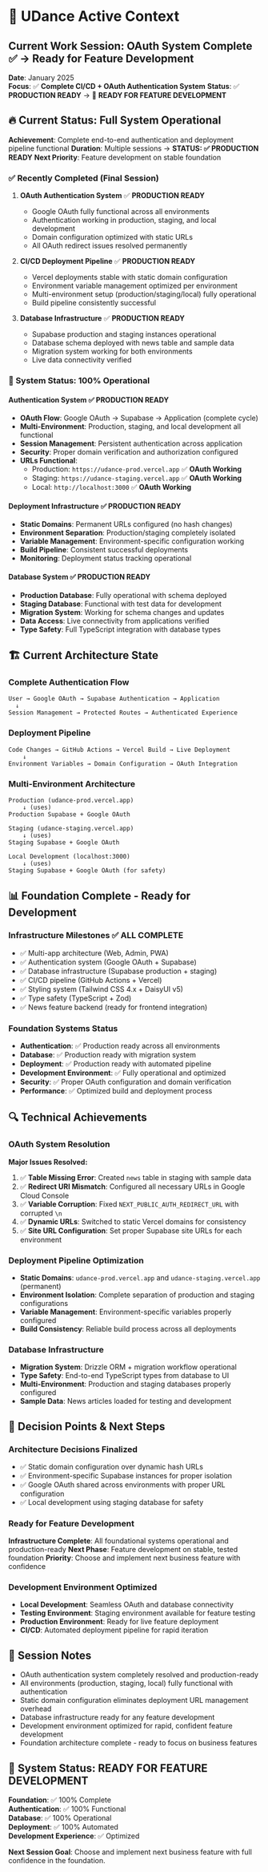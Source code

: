 # 🎯 UDance Active Context

## Current Work Session: OAuth System Complete ✅ → Ready for Feature Development
**Date**: January 2025  
**Focus**: ✅ **Complete CI/CD + OAuth Authentication System** 
**Status**: ✅ **PRODUCTION READY** → 🚀 **READY FOR FEATURE DEVELOPMENT**

## 🔥 Current Status: Full System Operational
**Achievement**: Complete end-to-end authentication and deployment pipeline functional
**Duration**: Multiple sessions → **STATUS: ✅ PRODUCTION READY**
**Next Priority**: Feature development on stable foundation

### ✅ Recently Completed (Final Session)
1. **OAuth Authentication System** ✅ **PRODUCTION READY**
   - Google OAuth fully functional across all environments
   - Authentication working in production, staging, and local development
   - Domain configuration optimized with static URLs
   - All OAuth redirect issues resolved permanently

2. **CI/CD Deployment Pipeline** ✅ **PRODUCTION READY**
   - Vercel deployments stable with static domain configuration
   - Environment variable management optimized per environment
   - Multi-environment setup (production/staging/local) fully operational
   - Build pipeline consistently successful

3. **Database Infrastructure** ✅ **PRODUCTION READY**
   - Supabase production and staging instances operational
   - Database schema deployed with news table and sample data
   - Migration system working for both environments
   - Live data connectivity verified

### 🎯 System Status: 100% Operational

#### Authentication System ✅ **PRODUCTION READY**
- **OAuth Flow**: Google OAuth → Supabase → Application (complete cycle)
- **Multi-Environment**: Production, staging, and local development all functional
- **Session Management**: Persistent authentication across application
- **Security**: Proper domain verification and authorization configured
- **URLs Functional**:
  - Production: `https://udance-prod.vercel.app` ✅ **OAuth Working**
  - Staging: `https://udance-staging.vercel.app` ✅ **OAuth Working**  
  - Local: `http://localhost:3000` ✅ **OAuth Working**

#### Deployment Infrastructure ✅ **PRODUCTION READY**
- **Static Domains**: Permanent URLs configured (no hash changes)
- **Environment Separation**: Production/staging completely isolated
- **Variable Management**: Environment-specific configuration working
- **Build Pipeline**: Consistent successful deployments
- **Monitoring**: Deployment status tracking operational

#### Database System ✅ **PRODUCTION READY**
- **Production Database**: Fully operational with schema deployed
- **Staging Database**: Functional with test data for development
- **Migration System**: Working for schema changes and updates
- **Data Access**: Live connectivity from applications verified
- **Type Safety**: Full TypeScript integration with database types

## 🏗️ Current Architecture State

### Complete Authentication Flow
```
User → Google OAuth → Supabase Authentication → Application
  ↓
Session Management → Protected Routes → Authenticated Experience
```

### Deployment Pipeline
```
Code Changes → GitHub Actions → Vercel Build → Live Deployment
    ↓
Environment Variables → Domain Configuration → OAuth Integration
```

### Multi-Environment Architecture
```
Production (udance-prod.vercel.app)
    ↓ (uses)
Production Supabase + Google OAuth

Staging (udance-staging.vercel.app)  
    ↓ (uses)
Staging Supabase + Google OAuth

Local Development (localhost:3000)
    ↓ (uses)
Staging Supabase + Google OAuth (for safety)
```

## 📊 Foundation Complete - Ready for Development

### Infrastructure Milestones ✅ **ALL COMPLETE**
- ✅ Multi-app architecture (Web, Admin, PWA)
- ✅ Authentication system (Google OAuth + Supabase)
- ✅ Database infrastructure (Supabase production + staging)
- ✅ CI/CD pipeline (GitHub Actions + Vercel)
- ✅ Styling system (Tailwind CSS 4.x + DaisyUI v5)
- ✅ Type safety (TypeScript + Zod)
- ✅ News feature backend (ready for frontend integration)

### Foundation Systems Status
- **Authentication**: ✅ Production ready across all environments
- **Database**: ✅ Production ready with migration system
- **Deployment**: ✅ Production ready with automated pipeline
- **Development Environment**: ✅ Fully operational and optimized
- **Security**: ✅ Proper OAuth configuration and domain verification
- **Performance**: ✅ Optimized build and deployment process

## 🔍 Technical Achievements

### OAuth System Resolution
**Major Issues Resolved:**
1. ✅ **Table Missing Error**: Created `news` table in staging with sample data
2. ✅ **Redirect URI Mismatch**: Configured all necessary URLs in Google Cloud Console
3. ✅ **Variable Corruption**: Fixed `NEXT_PUBLIC_AUTH_REDIRECT_URL` with corrupted `\n`
4. ✅ **Dynamic URLs**: Switched to static Vercel domains for consistency
5. ✅ **Site URL Configuration**: Set proper Supabase site URLs for each environment

### Deployment Pipeline Optimization
- **Static Domains**: `udance-prod.vercel.app` and `udance-staging.vercel.app` (permanent)
- **Environment Isolation**: Complete separation of production and staging configurations
- **Variable Management**: Environment-specific variables properly configured
- **Build Consistency**: Reliable build process across all deployments

### Database Infrastructure
- **Migration System**: Drizzle ORM + migration workflow operational
- **Type Safety**: End-to-end TypeScript types from database to UI
- **Multi-Environment**: Production and staging databases properly configured
- **Sample Data**: News articles loaded for testing and development

## 🎯 Decision Points & Next Steps

### Architecture Decisions Finalized
- ✅ Static domain configuration over dynamic hash URLs
- ✅ Environment-specific Supabase instances for proper isolation
- ✅ Google OAuth shared across environments with proper URL configuration
- ✅ Local development using staging database for safety

### Ready for Feature Development
**Infrastructure Complete**: All foundational systems operational and production-ready
**Next Phase**: Feature development on stable, tested foundation
**Priority**: Choose and implement next business feature with confidence

### Development Environment Optimized
- **Local Development**: Seamless OAuth and database connectivity
- **Testing Environment**: Staging environment available for feature testing
- **Production Environment**: Ready for live feature deployment
- **CI/CD**: Automated deployment pipeline for rapid iteration

## 📝 Session Notes
- OAuth authentication system completely resolved and production-ready
- All environments (production, staging, local) fully functional with authentication
- Static domain configuration eliminates deployment URL management overhead
- Database infrastructure ready for any feature development
- Development environment optimized for rapid, confident feature development
- Foundation architecture complete - ready to focus on business features

## 🚀 System Status: READY FOR FEATURE DEVELOPMENT
**Foundation**: ✅ 100% Complete  
**Authentication**: ✅ 100% Functional  
**Database**: ✅ 100% Operational  
**Deployment**: ✅ 100% Automated  
**Development Experience**: ✅ Optimized  

**Next Session Goal**: Choose and implement next business feature with full confidence in the foundation. 